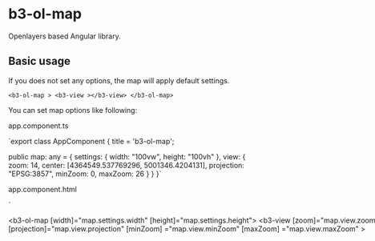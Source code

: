 # b3-ol-map
Openlayers based Angular library.

## Basic usage

If you does not set any options, the map will apply default settings.

`<b3-ol-map >
    <b3-view ></b3-view>
</b3-ol-map>`

You can set map options like following:

app.component.ts

`export class AppComponent {
  title = 'b3-ol-map';

  public map: any = {
    settings: { width: "100vw", height: "100vh" },
    view: { zoom: 14, center: [4364549.537769296, 5001346.4204131], projection: "EPSG:3857", minZoom: 0, maxZoom: 26 }
  }
}`

app.component.html

`<div style="width: 100vw; height: 100vh;">
    <b3-ol-map [width]="map.settings.width" [height]="map.settings.height">
        <b3-view [zoom]="map.view.zoom" [center]="map.view.center" [projection]="map.view.projection" [minZoom] ="map.view.minZoom" [maxZoom] ="map.view.maxZoom" ></b3-view>
    </b3-ol-map>
</div>`
